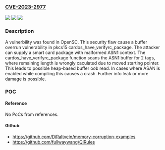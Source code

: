 ### [CVE-2023-2977](https://cve.mitre.org/cgi-bin/cvename.cgi?name=CVE-2023-2977)
![](https://img.shields.io/static/v1?label=Product&message=OpenSC&color=blue)
![](https://img.shields.io/static/v1?label=Version&message=opensc-0.23.0%20&color=brightgreen)
![](https://img.shields.io/static/v1?label=Vulnerability&message=CWE-119&color=brightgreen)

### Description

A vulnerbility was found in OpenSC. This security flaw cause a buffer overrun vulnerability in pkcs15 cardos_have_verifyrc_package. The attacker can supply a smart card package with malformed ASN1 context. The cardos_have_verifyrc_package function scans the ASN1 buffer for 2 tags, where remaining length is wrongly caculated due to moved starting pointer. This leads to possible heap-based buffer oob read. In cases where ASAN is enabled while compiling this causes a crash. Further info leak or more damage is possible.

### POC

#### Reference
No PoCs from references.

#### Github
- https://github.com/DiRaltvein/memory-corruption-examples
- https://github.com/fullwaywang/QlRules

